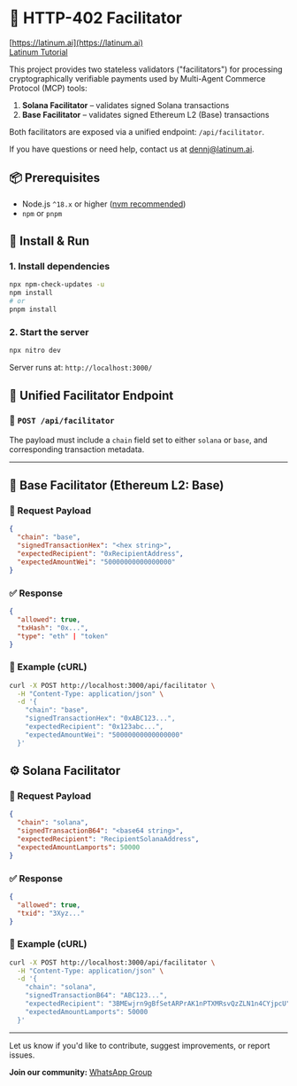 # 🔏 HTTP-402 Facilitator

[https://latinum.ai](https://latinum.ai)   
[Latinum Tutorial](https://latinum.ai/articles/latinum-wallet)

This project provides two stateless validators ("facilitators") for processing cryptographically verifiable payments used by Multi-Agent Commerce Protocol (MCP) tools:

1. **Solana Facilitator** – validates signed Solana transactions
2. **Base Facilitator** – validates signed Ethereum L2 (Base) transactions

Both facilitators are exposed via a unified endpoint: `/api/facilitator`.

If you have questions or need help, contact us at [dennj@latinum.ai](mailto:dennj@latinum.ai).


## 📦 Prerequisites

- Node.js `^18.x` or higher ([nvm recommended](https://github.com/nvm-sh/nvm))
- `npm` or `pnpm`

## 🚀 Install & Run

### 1. Install dependencies

```bash
npx npm-check-updates -u
npm install
# or
pnpm install
```

### 2. Start the server

```bash
npx nitro dev
```

Server runs at: `http://localhost:3000/`

## 🔀 Unified Facilitator Endpoint

### 🔁 `POST /api/facilitator`

The payload must include a `chain` field set to either `solana` or `base`, and corresponding transaction metadata.

---

## 🌉 Base Facilitator (Ethereum L2: Base)

### 🧾 Request Payload

```json
{
  "chain": "base",
  "signedTransactionHex": "<hex string>",
  "expectedRecipient": "0xRecipientAddress",
  "expectedAmountWei": "50000000000000000"
}
```

### ✅ Response

```json
{
  "allowed": true,
  "txHash": "0x...",
  "type": "eth" | "token"
}
```

### 🧪 Example (cURL)

```bash
curl -X POST http://localhost:3000/api/facilitator \
  -H "Content-Type: application/json" \
  -d '{
    "chain": "base",
    "signedTransactionHex": "0xABC123...",
    "expectedRecipient": "0x123abc...",
    "expectedAmountWei": "50000000000000000"
  }'
```

## ⚙️ Solana Facilitator

### 🧾 Request Payload

```json
{
  "chain": "solana",
  "signedTransactionB64": "<base64 string>",
  "expectedRecipient": "RecipientSolanaAddress",
  "expectedAmountLamports": 50000
}
```

### ✅ Response

```json
{
  "allowed": true,
  "txid": "3Xyz..."
}
```

### 🧪 Example (cURL)

```bash
curl -X POST http://localhost:3000/api/facilitator \
  -H "Content-Type: application/json" \
  -d '{
    "chain": "solana",
    "signedTransactionB64": "ABC123...",
    "expectedRecipient": "3BMEwjrn9gBfSetARPrAK1nPTXMRsvQzZLN1n4CYjpcU",
    "expectedAmountLamports": 50000
  }'
```

---

Let us know if you'd like to contribute, suggest improvements, or report issues.

**Join our community:** [WhatsApp Group](https://chat.whatsapp.com/Ever8ohOJRE3D6r5bLPViQ)